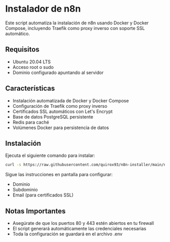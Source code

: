 # Instalador de n8n

Este script automatiza la instalación de n8n usando Docker y Docker Compose, incluyendo Traefik como proxy inverso con soporte SSL automático.

## Requisitos

- Ubuntu 20.04 LTS
- Acceso root o sudo
- Dominio configurado apuntando al servidor

## Características

- Instalación automatizada de Docker y Docker Compose
- Configuración de Traefik como proxy inverso
- Certificados SSL automáticos con Let's Encrypt
- Base de datos PostgreSQL persistente
- Redis para caché
- Volúmenes Docker para persistencia de datos

## Instalación

Ejecuta el siguiente comando para instalar:

```bash
curl -s https://raw.githubusercontent.com/quirox93/n8n-installer/main/n8n-installer.sh | sudo bash
```

Sigue las instrucciones en pantalla para configurar:

- Dominio
- Subdominio
- Email (para certificados SSL)

## Notas Importantes

- Asegúrate de que los puertos 80 y 443 estén abiertos en tu firewall
- El script generará automáticamente las credenciales necesarias
- Toda la configuración se guardará en el archivo .env
